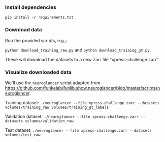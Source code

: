 
### Install dependencies

`pip install -r requirements.txt`

### Download data

Run the provided scripts, e.g.,:

`python download_training_raw.py` and `python download_training_gt.py`

These will download the datasets to a new Zarr file "xpress-challenge.zarr".

### Visualize downloaded data

We'll use the `neuroglancer` script adapted from https://github.com/funkelab/funlib.show.neuroglancer/blob/master/scripts/neuroglancer.

Training dataset: `./neuroglancer --file xpress-challenge.zarr --datasets volumes/training_raw volumes/training_gt_labels`

Validation dataset: `./neuroglancer --file xpress-challenge.zarr --datasets volumes/validation_raw`

Test dataset: `./neuroglancer --file xpress-challenge.zarr --datasets volumes/test_raw`
